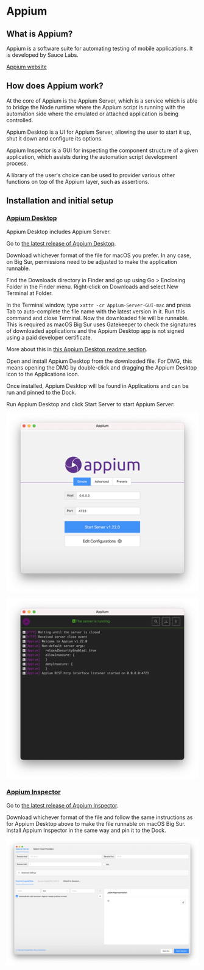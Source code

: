 # Appium

## What is Appium?

Appium is a software suite for automating testing of mobile applications. It is
developed by Sauce Labs.

[Appium website](https://appium.io)

## How does Appium work?

At the core of Appium is the Appium Server, which is a service which is able to
bridge the Node runtime where the Appium script is running with the automation
side where the emulated or attached application is being controlled.

Appium Desktop is a UI for Appium Server, allowing the user to start it up, shut
it down and configure its options.

Appium Inspector is a GUI for inspecting the component structure of a given
application, which assists during the automation script development process.

A library of the user's choice can be used to provider various other functions
on top of the Appium layer, such as assertions.

## Installation and initial setup

### [Appium Desktop](https://github.com/appium/appium-desktop)

Appium Desktop includes Appium Server.

Go to [the latest release of Appium Desktop][appium-desktop-latest].

[appium-desktop-latest]: https://github.com/appium/appium-desktop/releases/latest

Download whichever format of the file for macOS you prefer. In any case, on Big
Sur, permissions need to be adjusted to make the application runnable.

Find the Downloads directory in Finder and go up using Go > Enclosing Folder in
the Finder menu. Right-click on Downloads and select New Terminal at Folder.

In the Terminal window, type `xattr -cr Appium-Server-GUI-mac` and press Tab to
auto-complete the file name with the latest version in it. Run this command and
close Terminal. Now the downloaded file will be runnable. This is required as
macOS Big Sur uses Gatekeeper to check the signatures of downloaded applications
and the Appium Desktop app is not signed using a paid developer certificate.

More about this in [this Appium Desktop readme section][appium-desktop-macos].

[appium-desktop-macos]: https://github.com/appium/appium-desktop#installing-on-macos

Open and install Appium Desktop from the downloaded file. For DMG, this means
opening the DMG by double-click and dragging the Appium Desktop icon to the
Applications icon.

Once installed, Appium Desktop will be found in Applications and can be run and
pinned to the Dock.

Run Appium Desktop and click Start Server to start Appium Server:

![Appium Desktop screenshot](appium-desktop.png)

![Appium Server screenshot](appium-server.png)

### [Appium Inspector](https://github.com/appium/appium-inspector)

Go to [the latest release of Appium Inspector][appium-inspector-latest].

[appium-inspector-latest]: https://github.com/appium/appium-inspector/releases/latest

Download whichever format of the file and follow the same instructions as for
Appium Desktop above to make the file runnable on macOS Big Sur. Install Appium
Inspector in the same way and pin it to the Dock.

![Appium Inspector screenshot](appium-inspector.png)
